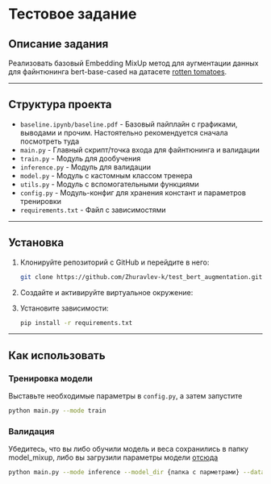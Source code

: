 # Тестовое задание

## Описание задания

Реализовать базовый Embedding MixUp метод для аугментации данных для файнтюнинга bert-base-cased на датасете [rotten tomatoes](https://huggingface.co/datasets/rotten_tomatoes). 
___
## Структура проекта
- `baseline.ipynb/baseline.pdf` - Базовый пайплайн с графиками, выводами и прочим. Настоятельно рекомендуется сначала посмотреть туда
- `main.py` - Главный скрипт/точка входа для файнтюнинга и валидации 
- `train.py` - Модуль для дообучения 
- `inference.py` - Модуль для валидации 
- `model.py` - Модуль с кастомным классом тренера
- `utils.py` - Модуль с вспомогательными функциями
- `config.py` - Модуль-конфиг для хранения констант и параметров тренировки
- `requirements.txt` - Файл с зависимостями 
___
## Установка

1. Клонируйте репозиторий с GitHub и перейдите в него:

    ```sh
    git clone https://github.com/Zhuravlev-k/test_bert_augmentation.git
    ```

2. Создайте и активируйте виртуальное окружение:
3. Установите зависимости:
    ```sh
    pip install -r requirements.txt
    ```
___
## Как использовать
### Тренировка модели
Выставьте необходимые параметры в ```config.py```, а затем запустите
```sh
python main.py --mode train
```
### Валидация
Убедитесь, что вы либо обучили модель и веса сохранились в папку model_mixup, либо вы загрузили параметры модели [отсюда](https://disk.yandex.ru/d/_my5c8O5ogPRQg)
```sh
python main.py --mode inference --model_dir {папка с парметрами} --dataset {validation/test}
```

